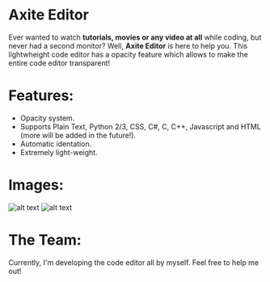 # Axite Editor
Ever wanted to watch <b>tutorials, movies or any video at all</b> while coding, but never had a second monitor? Well, <b>Axite Editor</b> is here to help you.
This lightwheight code editor has a opacity feature which allows to make the entire code editor transparent!

# Features:
- Opacity system.
- Supports Plain Text, Python 2/3, CSS, C#, C, C++, Javascript and HTML (more will be added in the future!).
- Automatic identation.
- Extremely light-weight.

# Images:
![alt text](https://i.imgur.com/fyM4Feq.png)
![alt text](https://i.imgur.com/TsoMEow.png)

# The Team:
Currently, I'm developing the code editor all by myself. Feel free to help me out! 
